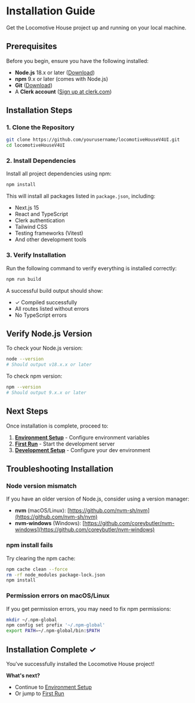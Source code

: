 # Installation Guide

Get the Locomotive House project up and running on your local machine.

## Prerequisites

Before you begin, ensure you have the following installed:

- **Node.js** 18.x or later ([Download](https://nodejs.org/))
- **npm** 9.x or later (comes with Node.js)
- **Git** ([Download](https://git-scm.com/))
- A **Clerk account** ([Sign up at clerk.com](https://clerk.com))

## Installation Steps

### 1. Clone the Repository

```bash
git clone https://github.com/yourusername/locomotiveHouseV4UI.git
cd locomotiveHouseV4UI
```

### 2. Install Dependencies

Install all project dependencies using npm:

```bash
npm install
```

This will install all packages listed in `package.json`, including:

- Next.js 15
- React and TypeScript
- Clerk authentication
- Tailwind CSS
- Testing frameworks (Vitest)
- And other development tools

### 3. Verify Installation

Run the following command to verify everything is installed correctly:

```bash
npm run build
```

A successful build output should show:

- ✓ Compiled successfully
- All routes listed without errors
- No TypeScript errors

## Verify Node.js Version

To check your Node.js version:

```bash
node --version
# Should output v18.x.x or later
```

To check npm version:

```bash
npm --version
# Should output 9.x.x or later
```

## Next Steps

Once installation is complete, proceed to:

1. **[Environment Setup](./environment.md)** - Configure environment variables
2. **[First Run](./first-run.md)** - Start the development server
3. **[Development Setup](../development/setup-dev-env.md)** - Configure your dev environment

## Troubleshooting Installation

### Node version mismatch

If you have an older version of Node.js, consider using a version manager:

- **nvm** (macOS/Linux): [https://github.com/nvm-sh/nvm](https://github.com/nvm-sh/nvm)
- **nvm-windows** (Windows): [https://github.com/coreybutler/nvm-windows](https://github.com/coreybutler/nvm-windows)

### npm install fails

Try clearing the npm cache:

```bash
npm cache clean --force
rm -rf node_modules package-lock.json
npm install
```

### Permission errors on macOS/Linux

If you get permission errors, you may need to fix npm permissions:

```bash
mkdir ~/.npm-global
npm config set prefix '~/.npm-global'
export PATH=~/.npm-global/bin:$PATH
```

## Installation Complete ✓

You've successfully installed the Locomotive House project!

**What's next?**

- Continue to [Environment Setup](./environment.md)
- Or jump to [First Run](./first-run.md)
